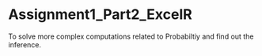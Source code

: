 # Assignment1_Part2_ExcelR
To solve more complex computations related to Probabiltiy and find out the inference. 
